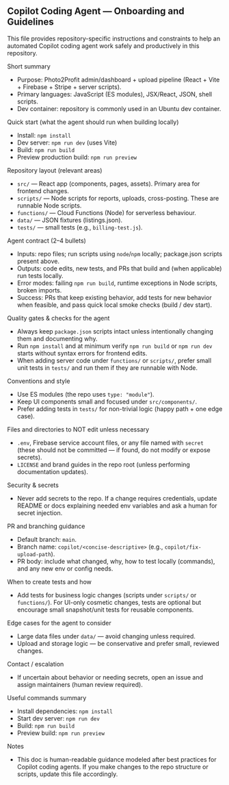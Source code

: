 ## Copilot Coding Agent — Onboarding and Guidelines

This file provides repository-specific instructions and constraints to help an automated Copilot coding agent work safely and productively in this repository.

Short summary
- Purpose: Photo2Profit admin/dashboard + upload pipeline (React + Vite + Firebase + Stripe + server scripts).
- Primary languages: JavaScript (ES modules), JSX/React, JSON, shell scripts.
- Dev container: repository is commonly used in an Ubuntu dev container.

Quick start (what the agent should run when building locally)
- Install: `npm install`
- Dev server: `npm run dev` (uses Vite)
- Build: `npm run build`
- Preview production build: `npm run preview`

Repository layout (relevant areas)
- `src/` — React app (components, pages, assets). Primary area for frontend changes.
- `scripts/` — Node scripts for reports, uploads, cross-posting. These are runnable Node scripts.
- `functions/` — Cloud Functions (Node) for serverless behaviour.
- `data/` — JSON fixtures (listings.json).
- `tests/` — small tests (e.g., `billing-test.js`).

Agent contract (2–4 bullets)
- Inputs: repo files; run scripts using `node`/`npm` locally; package.json scripts present above.
- Outputs: code edits, new tests, and PRs that build and (when applicable) run tests locally.
- Error modes: failing `npm run build`, runtime exceptions in Node scripts, broken imports.
- Success: PRs that keep existing behavior, add tests for new behavior when feasible, and pass quick local smoke checks (build / dev start).

Quality gates & checks for the agent
- Always keep `package.json` scripts intact unless intentionally changing them and documenting why.
- Run `npm install` and at minimum verify `npm run build` or `npm run dev` starts without syntax errors for frontend edits.
- When adding server code under `functions/` or `scripts/`, prefer small unit tests in `tests/` and run them if they are runnable with Node.

Conventions and style
- Use ES modules (the repo uses `type: "module"`).
- Keep UI components small and focused under `src/components/`.
- Prefer adding tests in `tests/` for non-trivial logic (happy path + one edge case).

Files and directories to NOT edit unless necessary
- `.env`, Firebase service account files, or any file named with `secret` (these should not be committed — if found, do not modify or expose secrets).
- `LICENSE` and brand guides in the repo root (unless performing documentation updates).

Security & secrets
- Never add secrets to the repo. If a change requires credentials, update README or docs explaining needed env variables and ask a human for secret injection.

PR and branching guidance
- Default branch: `main`.
- Branch name: `copilot/<concise-descriptive>` (e.g., `copilot/fix-upload-path`).
- PR body: include what changed, why, how to test locally (commands), and any new env or config needs.

When to create tests and how
- Add tests for business logic changes (scripts under `scripts/` or `functions/`). For UI-only cosmetic changes, tests are optional but encourage small snapshot/unit tests for reusable components.

Edge cases for the agent to consider
- Large data files under `data/` — avoid changing unless required.
- Upload and storage logic — be conservative and prefer small, reviewed changes.

Contact / escalation
- If uncertain about behavior or needing secrets, open an issue and assign maintainers (human review required).

Useful commands summary
- Install dependencies: `npm install`
- Start dev server: `npm run dev`
- Build: `npm run build`
- Preview build: `npm run preview`

Notes
- This doc is human-readable guidance modeled after best practices for Copilot coding agents. If you make changes to the repo structure or scripts, update this file accordingly.
